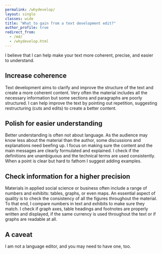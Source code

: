 ```yaml
---
permalink: /whydevelop/
layout: single
classes: wide
title: "What to gain from a text development edit?"
author_profile: true
redirect_from:
  - /md/
  - /whydevelop.html
---
```


I believe that I can help make your text more coherent, precise, and easier to understand. 

## Increase coherence

Text development aims to clarify and improve the structure of the text and create a more coherent content. 
Very often the material includes all the necessary information but some sections and paragraphs are poorly structured. I can help improve the text by pointing out repetition, suggesting restructuring (cuts and edits) to create a better content. 


## Polish for easier understanding 

Better understanding is often not about language. As the audience may know less about the material than the author, some discussions and explanations need beefing up. I focus on making sure the content and the main messages are clearly formulated and explained. I check if the definitions are unambiguous and the technical terms are used consistently. When a point is clear but hard to fathom I suggest adding examples. 


## Check information for a higher precision

Materials in applied social science or business often include a range of numbers and exhibits: tables, graphs, or even maps. An essential aspect of quality is to check the consistency of all the figures throughout the material. To that end, I compare numbers in text and exhibits to make sure they match. I check if graph axes, table headings and footnotes are properly written and displayed, if the same currency is used throughout the text or if graphs are readable at all.   


## A caveat

I am not a language editor, and you may need to have one, too. 




